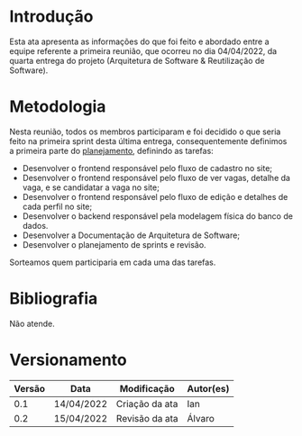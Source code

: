 # Introdução

Esta ata apresenta as informações do que foi feito e abordado entre a equipe referente a primeira reunião, que ocorreu no dia 04/04/2022, da quarta entrega do projeto (Arquitetura de Software & Reutilização de Software).

# Metodologia

Nesta reunião, todos os membros participaram e foi decidido o que seria feito na primeira sprint desta última entrega, consequentemente definimos a primeira parte do [planejamento](../Sprint/Planejamento.md), definindo as tarefas:

- Desenvolver o frontend responsável pelo fluxo de cadastro no site;
- Desenvolver o frontend responsável pelo fluxo de ver vagas, detalhe da vaga, e se candidatar a vaga no site;
- Desenvolver o frontend responsável pelo fluxo de edição e detalhes de cada perfil no site;
- Desenvolver o backend responsável pela modelagem física do banco de dados.
- Desenvolver a Documentação de Arquitetura de Software;
- Desenvolver o planejamento de sprints e revisão.

Sorteamos quem participaria em cada uma das tarefas.

# Bibliografia

Não atende.

# Versionamento

Versão | Data | Modificação | Autor(es) |
|--|--|--|--|
|0.1|14/04/2022|Criação da ata|Ian|
|0.2|15/04/2022|Revisão da ata|Álvaro|
